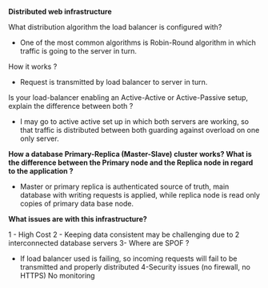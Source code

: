 <strong> Distributed web infrastructure </strong>

What distribution algorithm the load balancer is configured with?

- One of the most common algorithms is Robin-Round algorithm in which traffic is going to the server in turn.

How it works ?

- Request is transmitted by load balancer to server in turn.

Is your load-balancer enabling an Active-Active or Active-Passive setup, explain the difference between both ?

- I may go to active active set up in which both servers are working, so that traffic is distributed between both guarding against overload on one only server.

<strong>How a database Primary-Replica (Master-Slave) cluster works?
What is the difference between the Primary node and the Replica node in regard to the application ?</strong>

- Master or primary replica is authenticated source of truth, main database with writing requests is applied, while replica node is read only copies of primary data base node.

<strong>What issues are with this infrastructure?</strong>

1 - High Cost
2 - Keeping data consistent may be challenging due to 2 interconnected database servers
3- Where are SPOF ?

- If load balancer used is failing, so incoming requests will fail to be transmitted and properly distributed
  4-Security issues (no firewall, no HTTPS) No monitoring
